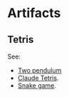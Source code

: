 # Artifacts

## Tetris

See:

- [Two pendulum](https://claude.site/artifacts/e6a1abd4-2f16-4d83-8043-5cd48f58ac21)
- [Claude Tetris](https://claude.site/artifacts/d45ada63-3ebd-4fb7-85a4-167eb01e6054).
- [Snake game](https://claude.site/artifacts/0c13399d-eea1-4fe3-a31b-dc964a2a9b3f).
